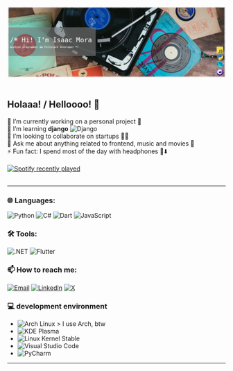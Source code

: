![My banner](https://github.com/Zprit3/Zprit3/blob/main/assets/banner2.png)
<br><br>

## Holaaa! / Helloooo! 👋

🔭 I’m currently working on a personal project 🎲<br>
🌱 I’m learning **django** ![Django](https://img.shields.io/badge/Django-092E20?style=flat&logo=django&logoColor=white)<br>
👯 I’m looking to collaborate on startups 👨‍🏭<br>
💬 Ask me about anything related to frontend, music and movies 🎥<br>
⚡ Fun fact: I spend most of the day with headphones 🎵⬇️
<br><br>
[![Spotify recently played](https://spotify-recently-played-readme.vercel.app/api?user=isackandres&count=3)](https://open.spotify.com/user/isackandres)
<br><br>

---

### 🌐 Languages:

![Python](https://img.shields.io/badge/Python-3776AB?style=flat&logo=python&logoColor=white)
![C#](https://img.shields.io/badge/C%23-239120?style=flat&logo=c-sharp&logoColor=white)
![Dart](https://img.shields.io/badge/Dart-0175C2?style=flat&logo=dart&logoColor=white)
![JavaScript](https://img.shields.io/badge/JavaScript-F7DF1E?style=flat&logo=javascript&logoColor=black)

### 🛠️ Tools:

![.NET](https://img.shields.io/badge/.NET-512BD4?style=flat&logo=dot-net&logoColor=white)
![Flutter](https://img.shields.io/badge/Flutter-02569B?style=flat&logo=flutter&logoColor=white)

### 📫 How to reach me:

<a href="mailto:isaacmorap@outlook.com"><img src="https://img.shields.io/badge/Email-D14836?style=flat&logo=gmail&logoColor=white" alt="Email"></a>
<a href="https://linkedin.com/in/isaacmop/"><img src="https://img.shields.io/badge/LinkedIn-0077B5?style=flat&logo=linkedin&logoColor=white" alt="LinkedIn"></a>
<a href="https://x.com/Zprit3"><img src="https://img.shields.io/badge/X-000000?style=flat&logo=x&logoColor=white" alt="X"></a>

### 💻 development environment

- ![Arch Linux](https://img.shields.io/badge/Arch_Linux-1793D1?style=flat&logo=arch-linux&logoColor=white) > I use Arch, btw
- ![KDE Plasma](https://img.shields.io/badge/KDE_Plasma-1D99F3?style=flat&logo=kde&logoColor=white)
- ![Linux Kernel Stable](https://img.shields.io/badge/Linux_Kernel-Stable-FCC624?style=flat&logo=linux&logoColor=black)
- ![Visual Studio Code](https://img.shields.io/badge/Visual_Studio_Code-0078D4?style=flat&logo=visual-studio-code&logoColor=white)
- ![PyCharm](https://img.shields.io/badge/PyCharm-000000?style=flat&logo=pycharm&logoColor=white)






---
